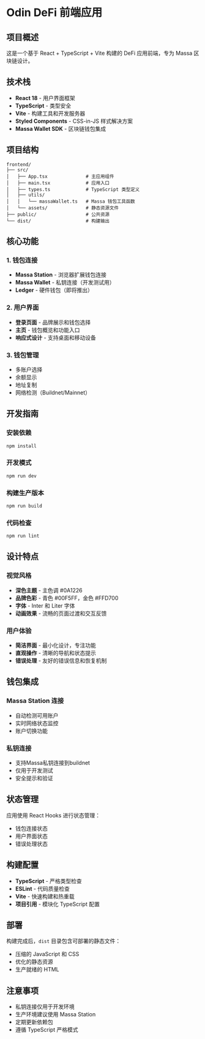 # Odin DeFi 前端应用

## 项目概述

这是一个基于 React + TypeScript + Vite 构建的 DeFi 应用前端，专为 Massa 区块链设计。

## 技术栈

- **React 18** - 用户界面框架
- **TypeScript** - 类型安全
- **Vite** - 构建工具和开发服务器
- **Styled Components** - CSS-in-JS 样式解决方案
- **Massa Wallet SDK** - 区块链钱包集成

## 项目结构

```
frontend/
├── src/
│   ├── App.tsx              # 主应用组件
│   ├── main.tsx             # 应用入口
│   ├── types.ts             # TypeScript 类型定义
│   ├── utils/
│   │   └── massaWallet.ts   # Massa 钱包工具函数
│   └── assets/              # 静态资源文件
├── public/                  # 公共资源
└── dist/                    # 构建输出
```

## 核心功能

### 1. 钱包连接
- **Massa Station** - 浏览器扩展钱包连接
- **Massa Wallet** - 私钥连接（开发测试用）
- **Ledger** - 硬件钱包（即将推出）

### 2. 用户界面
- **登录页面** - 品牌展示和钱包选择
- **主页** - 钱包概览和功能入口
- **响应式设计** - 支持桌面和移动设备

### 3. 钱包管理
- 多账户选择
- 余额显示
- 地址复制
- 网络检测（Buildnet/Mainnet）

## 开发指南

### 安装依赖
```bash
npm install
```

### 开发模式
```bash
npm run dev
```

### 构建生产版本
```bash
npm run build
```

### 代码检查
```bash
npm run lint
```

## 设计特点

### 视觉风格
- **深色主题** - 主色调 #0A1226
- **品牌色彩** - 青色 #00F5FF，金色 #FFD700
- **字体** - Inter 和 Liter 字体
- **动画效果** - 流畅的页面过渡和交互反馈

### 用户体验
- **简洁界面** - 最小化设计，专注功能
- **直观操作** - 清晰的导航和状态提示
- **错误处理** - 友好的错误信息和恢复机制

## 钱包集成

### Massa Station 连接
- 自动检测可用账户
- 实时网络状态监控
- 账户切换功能

### 私钥连接
- 支持Massa私钥连接到buildnet
- 仅用于开发测试
- 安全提示和验证

## 状态管理

应用使用 React Hooks 进行状态管理：
- 钱包连接状态
- 用户界面状态
- 错误处理状态

## 构建配置

- **TypeScript** - 严格类型检查
- **ESLint** - 代码质量检查
- **Vite** - 快速构建和热重载
- **项目引用** - 模块化 TypeScript 配置

## 部署

构建完成后，`dist` 目录包含可部署的静态文件：
- 压缩的 JavaScript 和 CSS
- 优化的静态资源
- 生产就绪的 HTML

## 注意事项

- 私钥连接仅用于开发环境
- 生产环境建议使用 Massa Station
- 定期更新依赖包
- 遵循 TypeScript 严格模式
